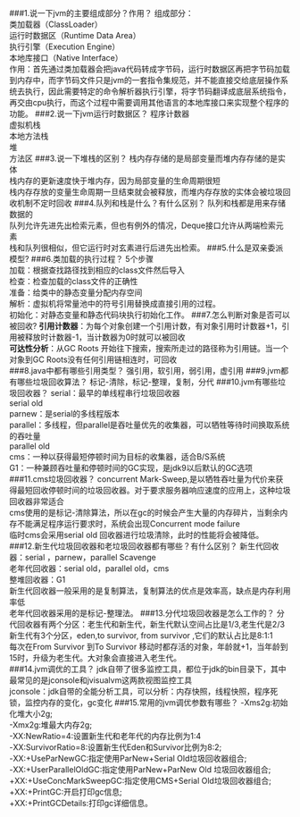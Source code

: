 ###1.说一下jvm的主要组成部分？作用？
组成部分：<br>类加载器（ClassLoader）<br>运行时数据区（Runtime Data Area）<br>执行引擎（Execution Engine）<br>本地库接口（Native Interface）<br>
作用：首先通过类加载器会把java代码转成字节码，运行时数据区再把字节码加载到内存中，而字节码文件只是jvm的一套指令集规范，并不能直接交给底层操作系统去执行，因此需要特定的命令解析器执行引擎，将字节码翻译成底层系统指令，再交由cpu执行，而这个过程中需要调用其他语言的本地库接口来实现整个程序的功能。
###2.说一下jvm运行时数据区？
程序计数器<br>虚拟机栈<br>本地方法栈<br>堆<br>方法区
###3.说一下堆栈的区别？
栈内存存储的是局部变量而堆内存存储的是实体<br>
栈内存的更新速度快于堆内存，因为局部变量的生命周期很短<br>
栈内存存放的变量生命周期一旦结束就会被释放，而堆内存存放的实体会被垃圾回收机制不定时回收
###4.队列和栈是什么？有什么区别？
队列和栈都是用来存储数据的<br>
队列允许先进先出检索元素，但也有例外的情况，Deque接口允许从两端检索元素<br>
栈和队列很相似，但它运行时对玄素进行后进先出检索。
###5.什么是双亲委派模型?
###6.类加载的执行过程？
5个步骤<br>加载：根据查找路径找到相应的class文件然后导入<br>
检查：检查加载的class文件的正确性<br>
准备：给类中的静态变量分配内存空间<br>
解析：虚拟机将常量池中的符号引用替换成直接引用的过程。<br>
初始化：对静态变量和静态代码块执行初始化工作。
###7.怎么判断对象是否可以被回收?
**引用计数器**：为每个对象创建一个引用计数，有对象引用时计数器+1，引用被释放时计数器-1，当计数器为0时就可以被回收<br>
**可达性分析**：从GC Roots 开始往下搜索，搜索所走过的路径称为引用链。当一个对象到GC Roots没有任何引用链相连时，可回收<br>
###8.java中都有哪些引用类型？
强引用，软引用，弱引用，虚引用
###9.jvm都有哪些垃圾回收算法？
标记-清除，标记-整理，复制，分代
###10.jvm有哪些垃圾回收器？
serial：最早的单线程串行垃圾回收器<br>
serial old<br>
parnew：是serial的多线程版本<br>
parallel：多线程，但parallel是吞吐量优先的收集器，可以牺牲等待时间换取系统的吞吐量<br>
parallel old<br>
cms：一种以获得最短停顿时间为目标的收集器，适合B/S系统<br>
G1：一种兼顾吞吐量和停顿时间的GC实现，是jdk9以后默认的GC选项
###11.cms垃圾回收器？
concurrent Mark-Sweep,是以牺牲吞吐量为代价来获得最短回收停顿时间的垃圾回收器。对于要求服务器响应速度的应用上，这种垃圾回收器非常适合<br>
cms使用的是标记-清除算法，所以在gc的时候会产生大量的内存碎片，当剩余内存不能满足程序运行要求时，系统会出现Concurrent mode failure<br>
临时cms会采用serial old 回收器进行垃圾清除，此时的性能将会被降低。
###12.新生代垃圾回收器和老垃圾回收器都有哪些？有什么区别？
新生代回收器：serial ，parnew，parallel Scavenge<br>
老年代回收器：serial old，parallel old，cms<br>
整堆回收器：G1<br>
新生代回收器一般采用的是复制算法，复制算法的优点是效率高，缺点是内存利用率低<br>
老年代回收器采用的是标记-整理法。
###13.分代垃圾回收器是怎么工作的？
分代回收器有两个分区：老生代和新生代，新生代默认空间占比是1/3,老生代是2/3<br>
新生代有3个分区，eden,to survivor, from survivor ,它们的默认占比是8:1:1<br>
每次在From Survivor 到To Survivor 移动时都存活的对象，年龄就+1，当年龄到15时，升级为老生代。大对象会直接进入老生代。<br>
###14.jvm调优的工具？
jdk自带了很多监控工具，都位于jdk的bin目录下，其中最常见的是jconsole和jvisualvm这两款视图监控工具<br>
jconsole：jdk自带的全能分析工具，可以分析：内存快照，线程快照，程序死锁，监控内存的变化，gc变化
###15.常用的jvm调优参数有哪些？
-Xms2g:初始化堆大小2g;<br>-Xmx2g:堆最大内存2g;<br>-XX:NewRatio=4:设置新生代和老年代的内存比例为1:4<br>-XX:SurvivorRatio=8:设置新生代Eden和Survivor比例为8:2;<br>-XX:+UseParNewGC:指定使用ParNew+Serial Old垃圾回收器组合;<br>-XX:+UserParallelOldGC:指定使用ParNew+ParNew Old 垃圾回收器组合;<br>+XX:+UseConcMarkSweepGC:指定使用CMS+Serial Old垃圾回收器组合;<br>+XX:+PrintGC:开启打印gc信息;<br>+XX:+PrintGCDetails:打印gc详细信息。


